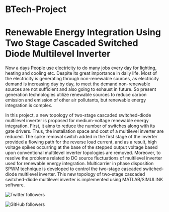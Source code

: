 # BTech-Project
Renewable Energy Integration Using Two Stage Cascaded Switched Diode Multilevel Inverter
========================================================================================

  Now a days People use electricity to do many jobs every day for lighting, heating and cooling etc. Despite its great importance in daily life. Most of the electricity is generating through non-renewable sources, as electricity demand is increasing day by day, to meet the demand non-renewable sources are not sufficient and also going to exhaust in future. So present generation technologies utilize renewable sources to reduce carbon emission and emission of other air pollutants, but renewable energy integration is complex.
  
  In this project, a new topology of two-stage cascaded switched-diode multilevel inverter is proposed for medium-voltage renewable energy integration. First, it aims to reduce the number of switches along with its gate drivers. Thus, the installation space and cost of a multilevel inverter are reduced. The spike removal switch added in the first stage of the inverter provided a flowing path for the reverse load current, and as a result, high voltage spikes occurring at the base of the stepped output voltage based upon conventional multilevel inverter topologies are removed. Moreover, to resolve the problems related to DC source fluctuations of multilevel inverter used for renewable energy integration. Multicarrier in phase disposition SPWM technique is developed to control the two-stage cascaded switched-diode multilevel inverter. This new topology of two-stage cascaded switched-diode multilevel inverter is implemented using MATLAB/SIMULINK software.


![Twitter followers](https://img.shields.io/twitter/follow/potlamohansai?style=social)

![GitHub followers](https://img.shields.io/github/followers/potlamohansai?style=social)
